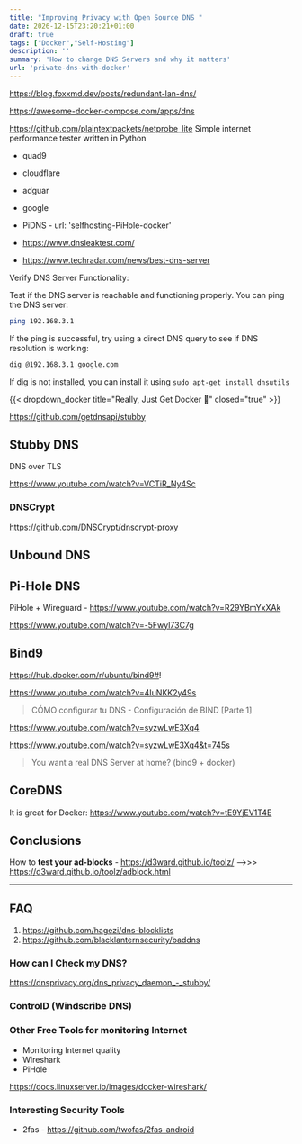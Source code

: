 ```yaml
---
title: "Improving Privacy with Open Source DNS "
date: 2026-12-15T23:20:21+01:00
draft: true
tags: ["Docker","Self-Hosting"]
description: ''
summary: 'How to change DNS Servers and why it matters'
url: 'private-dns-with-docker'
---
```


https://blog.foxxmd.dev/posts/redundant-lan-dns/


https://awesome-docker-compose.com/apps/dns

<!-- https://www.youtube.com/@TokinPrivacy/videos

Cybersecurity for Beginners: Basic Skills
https://www.youtube.com/watch?v=aRbKFCY4tjE -->


https://github.com/plaintextpackets/netprobe_lite
Simple internet performance tester written in Python



* quad9
* cloudflare
* adguar
* google
* PiDNS - url: 'selfhosting-PiHole-docker'

* https://www.dnsleaktest.com/
* https://www.techradar.com/news/best-dns-server

Verify DNS Server Functionality:

Test if the DNS server is reachable and functioning properly. You can ping the DNS server:

```sh
ping 192.168.3.1
```

If the ping is successful, try using a direct DNS query to see if DNS resolution is working:

```sh
dig @192.168.3.1 google.com
```

If dig is not installed, you can install it using `sudo apt-get install dnsutils`

<!-- 
Is Your VPN Leaking?
https://www.youtube.com/watch?v=GxVIa3eDdnM -->


{{< dropdown_docker title="Really, Just Get Docker 🐋" closed="true" >}}

https://github.com/getdnsapi/stubby

## Stubby DNS

DNS over TLS

https://www.youtube.com/watch?v=VCTiR_Ny4Sc


### DNSCrypt

https://github.com/DNSCrypt/dnscrypt-proxy

## Unbound DNS

## Pi-Hole DNS

PiHole + Wireguard - https://www.youtube.com/watch?v=R29YBmYxXAk

https://www.youtube.com/watch?v=-5Fwyl73C7g

## Bind9

https://hub.docker.com/r/ubuntu/bind9#!

https://www.youtube.com/watch?v=4IuNKK2y49s

> CÓMO configurar tu DNS - Configuración de BIND [Parte 1]


https://www.youtube.com/watch?v=syzwLwE3Xq4

https://www.youtube.com/watch?v=syzwLwE3Xq4&t=745s
> You want a real DNS Server at home? (bind9 + docker)


## CoreDNS

It is great for Docker: https://www.youtube.com/watch?v=tE9YjEV1T4E

## Conclusions

How to **test your ad-blocks** - https://d3ward.github.io/toolz/ -->>> https://d3ward.github.io/toolz/adblock.html


--- 


## FAQ

1. https://github.com/hagezi/dns-blocklists
2. https://github.com/blacklanternsecurity/baddns

### How can I Check my DNS?


https://dnsprivacy.org/dns_privacy_daemon_-_stubby/

### ControlD (Windscribe DNS)


### Other Free Tools for monitoring Internet


* Monitoring Internet quality
* Wireshark
* PiHole

https://docs.linuxserver.io/images/docker-wireshark/

### Interesting Security Tools

* 2fas - https://github.com/twofas/2fas-android